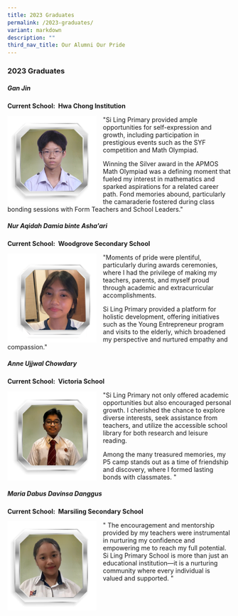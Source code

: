 ```yaml
---
title: 2023 Graduates
permalink: /2023-graduates/
variant: markdown
description: ""
third_nav_title: Our Alumni Our Pride
---
```

### 2023 Graduates
##### Gan Jin
**Current School: &nbsp;Hwa Chong Institution**

<img align="left" style="width:200px;margin-right:15px" src="/images/Gan_Jin.png"> 

"Si Ling Primary provided ample opportunities for self-expression and growth, including participation in prestigious events such as the SYF competition and Math Olympiad. 

Winning the Silver award in the APMOS Math Olympiad was a defining moment that fueled my interest in mathematics and sparked aspirations for a related career path. Fond memories abound, particularly the camaraderie fostered during class bonding sessions with Form Teachers and School Leaders."

##### Nur Aqidah Damia binte Asha'ari

**Current School: &nbsp;Woodgrove Secondary School**

<img align="left" style="width:200px;margin-right:15px" src="/images/Nur_Aqidah.png">

"Moments of pride were plentiful, particularly during awards ceremonies, where I had the privilege of making my teachers, parents, and myself proud through academic and extracurricular accomplishments. 

Si Ling Primary provided a platform for holistic development, offering initiatives such as the Young Entrepreneur program and visits to the elderly, which broadened my perspective and nurtured empathy and compassion."

##### Anne Ujjwal Chowdary

**Current School: &nbsp;Victoria School**

<img align="left" style="width:200px;margin-right:15px" src="/images/Anne_Ujjwal.png">"Si Ling Primary not only offered academic opportunities but also encouraged personal growth. I cherished the chance to explore diverse interests, seek assistance from teachers, and utilize the accessible school library for both research and leisure reading. 

Among the many treasured memories, my P5 camp stands out as a time of friendship and discovery, where I formed lasting bonds with classmates. 
"
##### Maria Dabus Davinsa Danggus 

**Current School: &nbsp;Marsiling Secondary School**

<img align="left" style="width:200px;margin-right:15px" src="/images/Maria.png">" The encouragement and mentorship provided by my teachers were instrumental in nurturing my confidence and empowering me to reach my full potential. Si Ling Primary School is more than just an educational institution—it is a nurturing community where every individual is valued and supported. 
"